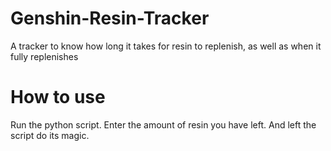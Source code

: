 # Genshin-Resin-Tracker
A tracker to know how long it takes for resin to replenish, as well as when it fully replenishes

# How to use
Run the python script.
Enter the amount of resin you have left.
And left the script do its magic.
